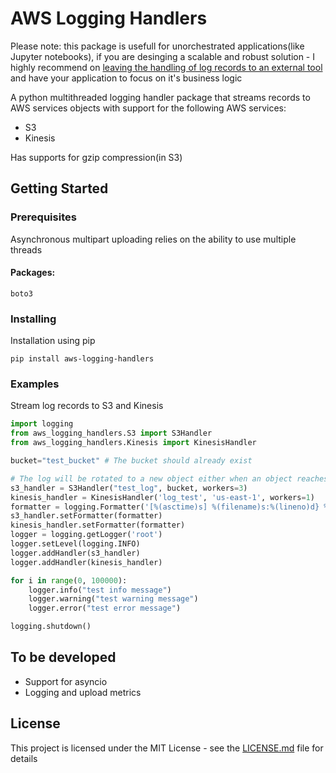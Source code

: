 # AWS Logging Handlers

Please note: this package is usefull for unorchestrated applications(like Jupyter notebooks), if you are desinging a scalable and robust solution - I highly recommend on [leaving the handling of log records to an external tool](https://12factor.net/logs) and have your application to focus on it's business logic

A python multithreaded logging handler package that streams records to AWS services objects with support for the following AWS services:
* S3
* Kinesis

Has supports for gzip compression(in S3)

## Getting Started

### Prerequisites

Asynchronous multipart uploading relies on the ability to use multiple threads
#### Packages:
```
boto3
```

### Installing

Installation using pip

```
pip install aws-logging-handlers
```

### Examples
Stream log records to S3 and Kinesis
```python
import logging
from aws_logging_handlers.S3 import S3Handler
from aws_logging_handlers.Kinesis import KinesisHandler

bucket="test_bucket" # The bucket should already exist

# The log will be rotated to a new object either when an object reaches 5 MB or when 120 seconds pass from the last rotation/initial logging
s3_handler = S3Handler("test_log", bucket, workers=3)
kinesis_handler = KinesisHandler('log_test', 'us-east-1', workers=1)
formatter = logging.Formatter('[%(asctime)s] %(filename)s:%(lineno)d} %(levelname)s - %(message)s')
s3_handler.setFormatter(formatter)
kinesis_handler.setFormatter(formatter)
logger = logging.getLogger('root')
logger.setLevel(logging.INFO)
logger.addHandler(s3_handler)
logger.addHandler(kinesis_handler)

for i in range(0, 100000):
    logger.info("test info message")
    logger.warning("test warning message")
    logger.error("test error message")

logging.shutdown()    
```

## To be developed
* Support for asyncio
* Logging and upload metrics

## License

This project is licensed under the MIT License - see the [LICENSE.md](LICENSE) file for details

